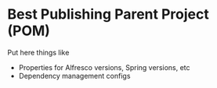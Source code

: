 # Best Publishing Parent Project (POM)

Put here things like

 * Properties for Alfresco versions, Spring versions, etc
 * Dependency management configs


  
 
